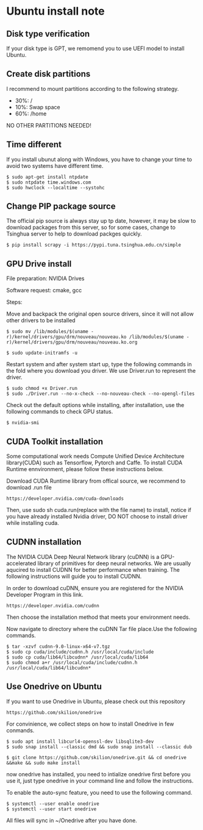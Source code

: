 #  Ubuntu install note

## Disk type verification
If your disk type is GPT, we remomend you to use UEFI model to install Ubuntu.

## Create disk partitions
I recommend to mount partitions according to the following strategy.
* 30%: /
* 10%: Swap space
* 60%: /home

NO OTHER PARTITIONS NEEDED!

## Time different
If you install ubunut along with Windows, you have to change your time to avoid two systems have different time.

``` shell
$ sudo apt-get install ntpdate
$ sudo ntpdate time.windows.com
$ sudo hwclock --localtime --systohc
```

## Change PIP package source
The official pip source is always stay up tp date, however, it may be slow to download packages from this server, so for some cases, change to Tsinghua server to help to download packges quickly.
``` shell
$ pip install scrapy -i https://pypi.tuna.tsinghua.edu.cn/simple
```
## GPU Drive install
File preparation:
NVIDIA Drives

Software request:
cmake, gcc

Steps:

Move and backpack the original open source drivers, since it will not allow other drivers to be installed
``` shell
$ sudo mv /lib/modules/$(uname -r)/kernel/drivers/gpu/drm/nouveau/nouveau.ko /lib/modules/$(uname -r)/kernel/drivers/gpu/drm/nouveau/nouveau.ko.org

$ sudo update-initramfs -u
```
Restart system and after system start up, type the following commands in the fold where you download you driver. We use Driver.run to represent the driver.
``` shell
$ sudo chmod +x Driver.run
$ sudo ./Driver.run --no-x-check --no-nouveau-check --no-opengl-files
```
Check out the default options while installing, after installation, use the following commands to check GPU status.
``` shell
$ nvidia-smi
```

## CUDA Toolkit installation

Some computational work needs Compute Unified Device Architecture library(CUDA) such as Tensorflow, Pytorch and Caffe. To install CUDA Runtime ennvironment, please follow these instructions below.

Download CUDA Runtime library from offical source, we recommend to download .run file
``` shell
https://developer.nvidia.com/cuda-downloads
```
Then, use sudo sh cuda.run(replace with the file name) to install, notice if you have already installed Nvidia driver, DO NOT choose to install driver while installing cuda.

## CUDNN installation
The NVIDIA CUDA Deep Neural Network library (cuDNN) is a GPU-accelerated library of primitives for deep neural networks. We are usually aqucired to install CUDNN for better performance when training. The following instructions will guide you to install CUDNN.

In order to download cuDNN, ensure you are registered for the NVIDIA Developer Program in this link.
```
https://developer.nvidia.com/cudnn
```
Then choose the installation method that meets your environment needs.

Now navigate to directory where the cuDNN Tar file place.Use the following commands.

``` shell
$ tar -xzvf cudnn-9.0-linux-x64-v7.tgz
$ sudo cp cuda/include/cudnn.h /usr/local/cuda/include
$ sudo cp cuda/lib64/libcudnn* /usr/local/cuda/lib64
$ sudo chmod a+r /usr/local/cuda/include/cudnn.h /usr/local/cuda/lib64/libcudnn*
```

## Use Onedrive on Ubuntu 
If you want to use Onedrive in Ubuntu, please check out this repository
``` 
https://github.com/skilion/onedrive
```
For convinience, we collect steps on how to install Onedrive in few conmands.
``` shell
$ sudo apt install libcurl4-openssl-dev libsqlite3-dev
$ sudo snap install --classic dmd && sudo snap install --classic dub

$ git clone https://github.com/skilion/onedrive.git && cd onedrive &&make && sudo make install
```

now onedrive has installed, you need to intialize onedrive first before you use it, just type onedrive in your command line and follow the instructions.

To enable the auto-sync feature, you need to use the following command.
```
$ systemctl --user enable onedrive
$ systemctl --user start onedrive
```
All files will sync in ~/Onedrive after you have done.

